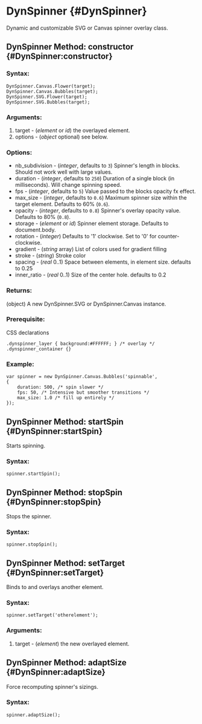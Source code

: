 DynSpinner {#DynSpinner}
======================================

Dynamic and customizable SVG or Canvas spinner overlay class.

DynSpinner Method: constructor {#DynSpinner:constructor}
------------------------------------------------------

### Syntax:

	DynSpinner.Canvas.Flower(target);
	DynSpinner.Canvas.Bubbles(target);
	DynSpinner.SVG.Flower(target);
	DynSpinner.SVG.Bubbles(target);

### Arguments:

1. target - (*element* or *id*) the overlayed element.
2. options - (*object* optional) see below.

### Options:

* nb_subdivision - (*integer*, defaults to `3`) Spinner's length in blocks. Should not work well with large values.
* duration - (*integer*, defaults to `250`) Duration of a single block (in milliseconds). Will change spinning speed.
* fps - (*integer*, defaults to `5`) Value passed to the blocks opacity fx effect.
* max_size - (*integer*, defaults to `0.6`) Maximum spinner size within the target element. Defaults to 60% (`0.6`).
* opacity - (*integer*, defaults to `0.8`) Spinner's overlay opacity value. Defaults to 80% (`0.8`).
* storage - (*element* or *id*) Spinner element storage. Defaults to document.body.
* rotation - (*integer*) Defaults to '1' clockwise. Set to '0' for counter-clockwise. 
* gradient - (*string* array) List of colors used for gradient filling
* stroke - (*string*) Stroke color
* spacing - (*real* 0..1) Space between elements, in element size. defaults to 0.25
* inner_ratio - (*real* 0..1) Size of the center hole. defaults to 0.2

### Returns:

(object) A new DynSpinner.SVG or DynSpinner.Canvas instance.

### Prerequisite:

CSS declarations

	.dynspinner_layer { background:#FFFFFF; } /* overlay */
	.dynspinner_container {}

### Example: 

	var spinner = new DynSpinner.Canvas.Bubbles('spinnable',
	{
		duration: 500, /* spin slower */
		fps: 50, /* Intensive but smoother transitions */
		max_size: 1.0 /* fill up entirely */
	});

	
DynSpinner Method: startSpin {#DynSpinner:startSpin}
--------------------------------------------------

Starts spinning. 

### Syntax:

	spinner.startSpin();


DynSpinner Method: stopSpin {#DynSpinner:stopSpin}
--------------------------------------------------

Stops the spinner. 

### Syntax:

	spinner.stopSpin();
	

DynSpinner Method: setTarget {#DynSpinner:setTarget}
--------------------------------------------------

Binds to and overlays another element.

### Syntax:

	spinner.setTarget('otherelement');
	
### Arguments:

1. target - (*element*) the new overlayed element.


DynSpinner Method: adaptSize {#DynSpinner:adaptSize}
--------------------------------------------------

Force recomputing spinner's sizings.

### Syntax:

	spinner.adaptSize();
